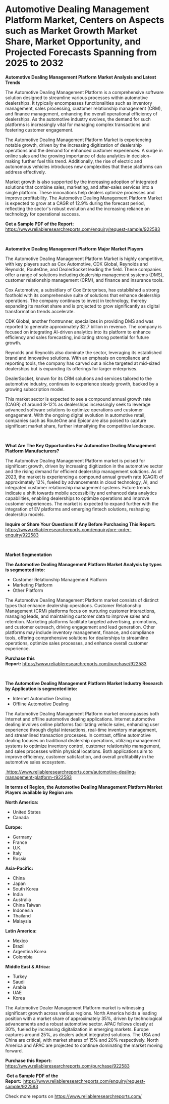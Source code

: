 <p><h1>Automotive Dealing Management Platform Market, Centers on Aspects such as Market Growth Market Share, Market Opportunity, and Projected Forecasts Spanning from 2025 to 2032</h1></p><p><strong>Automotive Dealing Management Platform Market Analysis and Latest Trends</strong></p>
<p><p>The Automotive Dealing Management Platform is a comprehensive software solution designed to streamline various processes within automotive dealerships. It typically encompasses functionalities such as inventory management, sales processing, customer relationship management (CRM), and finance management, enhancing the overall operational efficiency of dealerships. As the automotive industry evolves, the demand for such platforms is increasingly vital for managing complex transactions and fostering customer engagement.</p><p>The Automotive Dealing Management Platform Market is experiencing notable growth, driven by the increasing digitization of dealership operations and the demand for enhanced customer experiences. A surge in online sales and the growing importance of data analytics in decision-making further fuel this trend. Additionally, the rise of electric and autonomous vehicles introduces new complexities that these platforms can address effectively.</p><p>Market growth is also supported by the increasing adoption of integrated solutions that combine sales, marketing, and after-sales services into a single platform. These innovations help dealers optimize processes and improve profitability. The Automotive Dealing Management Platform Market is expected to grow at a CAGR of 12.9% during the forecast period, reflecting the sector's robust evolution and the increasing reliance on technology for operational success.</p></p>
<p><strong>Get a Sample PDF of the Report:&nbsp;</strong> <a href="https://www.reliableresearchreports.com/enquiry/request-sample/922583?utm_campaign=3210&utm_medium=2&utm_source=Github&utm_content=ia&utm_term=07032025&utm_id=automotive-dealing-management-platform">https://www.reliableresearchreports.com/enquiry/request-sample/922583</a></p>
<p>&nbsp;</p>
<p><strong>Automotive Dealing Management Platform Major Market Players</strong></p>
<p><p>The Automotive Dealing Management Platform Market is highly competitive, with key players such as Cox Automotive, CDK Global, Reynolds and Reynolds, RouteOne, and DealerSocket leading the field. These companies offer a range of solutions including dealership management systems (DMS), customer relationship management (CRM), and finance and insurance tools.</p><p>Cox Automotive, a subsidiary of Cox Enterprises, has established a strong foothold with its comprehensive suite of solutions that enhance dealership operations. The company continues to invest in technology, thereby expanding its market share and is projected to grow significantly as digital transformation trends accelerate.</p><p>CDK Global, another frontrunner, specializes in providing DMS and was reported to generate approximately $2.7 billion in revenue. The company is focused on integrating AI-driven analytics into its platform to enhance efficiency and sales forecasting, indicating strong potential for future growth.</p><p>Reynolds and Reynolds also dominate the sector, leveraging its established brand and innovative solutions. With an emphasis on compliance and reporting tools, the company has carved out a niche targeted at mid-sized dealerships but is expanding its offerings for larger enterprises.</p><p>DealerSocket, known for its CRM solutions and services tailored to the automotive industry, continues to experience steady growth, backed by a growing subscription model.</p><p>This market sector is expected to see a compound annual growth rate (CAGR) of around 8-12% as dealerships increasingly seek to leverage advanced software solutions to optimize operations and customer engagement. With the ongoing digital evolution in automotive retail, companies such as RouteOne and Epicor are also poised to capture significant market share, further intensifying the competitive landscape.</p></p>
<p>&nbsp;</p>
<p><strong>What Are The Key Opportunities For Automotive Dealing Management Platform Manufacturers?</strong></p>
<p><p>The Automotive Dealing Management Platform market is poised for significant growth, driven by increasing digitization in the automotive sector and the rising demand for efficient dealership management solutions. As of 2023, the market is experiencing a compound annual growth rate (CAGR) of approximately 12%, fueled by advancements in cloud technology, AI, and integrated customer relationship management systems. Future trends indicate a shift towards mobile accessibility and enhanced data analytics capabilities, enabling dealerships to optimize operations and improve customer experiences. The market is expected to expand further with the integration of EV platforms and emerging fintech solutions, reshaping dealership models.</p></p>
<p><strong>Inquire or Share Your Questions If Any Before Purchasing This Report:</strong> <a href="https://www.reliableresearchreports.com/enquiry/pre-order-enquiry/922583?utm_campaign=3210&utm_medium=2&utm_source=Github&utm_content=ia&utm_term=07032025&utm_id=automotive-dealing-management-platform">https://www.reliableresearchreports.com/enquiry/pre-order-enquiry/922583</a></p>
<p>&nbsp;</p>
<p><strong>Market Segmentation</strong></p>
<p><strong>The Automotive Dealing Management Platform Market Analysis by types is segmented into:</strong></p>
<p><ul><li>Customer Relationship Management Platform</li><li>Marketing Platform</li><li>Other Platform</li></ul></p>
<p><p>The Automotive Dealing Management Platform market consists of distinct types that enhance dealership operations. Customer Relationship Management (CRM) platforms focus on nurturing customer interactions, managing leads, and maintaining customer data to improve sales and retention. Marketing platforms facilitate targeted advertising, promotions, and customer outreach, driving engagement and lead generation. Other platforms may include inventory management, finance, and compliance tools, offering comprehensive solutions for dealerships to streamline operations, optimize sales processes, and enhance overall customer experience.</p></p>
<p><strong>Purchase this Report:&nbsp;</strong><a href="https://www.reliableresearchreports.com/purchase/922583?utm_campaign=3210&utm_medium=2&utm_source=Github&utm_content=ia&utm_term=07032025&utm_id=automotive-dealing-management-platform">https://www.reliableresearchreports.com/purchase/922583</a></p>
<p>&nbsp;</p>
<p><strong>The Automotive Dealing Management Platform Market Industry Research by Application is segmented into:</strong></p>
<p><ul><li>Internet Automotive Dealing</li><li>Offline Automotive Dealing</li></ul></p>
<p><p>The Automotive Dealing Management Platform market encompasses both Internet and offline automotive dealing applications. Internet automotive dealing involves online platforms facilitating vehicle sales, enhancing user experience through digital interactions, real-time inventory management, and streamlined transaction processes. In contrast, offline automotive dealing focuses on traditional dealership operations, utilizing management systems to optimize inventory control, customer relationship management, and sales processes within physical locations. Both applications aim to improve efficiency, customer satisfaction, and overall profitability in the automotive sales ecosystem.</p></p>
<p><a href="https://www.reliableresearchreports.com/automotive-dealing-management-platform-r922583?utm_campaign=3210&utm_medium=2&utm_source=Github&utm_content=ia&utm_term=07032025&utm_id=automotive-dealing-management-platform">&nbsp;https://www.reliableresearchreports.com/automotive-dealing-management-platform-r922583</a></p>
<p><strong>In terms of Region, the Automotive Dealing Management Platform Market Players available by Region are:</strong></p>
<p>
    <p> <strong> North America: </strong>
        <ul>
            <li>United States</li>
            <li>Canada</li>
        </ul>
        </p> 
    <p> <strong> Europe: </strong>
        <ul>
            <li>Germany</li>
            <li>France</li>
            <li>U.K.</li>
            <li>Italy</li>
            <li>Russia</li>
        </ul>
        </p> 
    <p> <strong> Asia-Pacific: </strong>
        <ul>
            <li>China</li>
            <li>Japan</li>
            <li>South Korea</li>
            <li>India</li>
            <li>Australia</li>
            <li>China Taiwan</li>
            <li>Indonesia</li>
            <li>Thailand</li>
            <li>Malaysia</li>
        </ul>
        </p> 
    <p> <strong> Latin America: </strong>
        <ul>
            <li>Mexico</li>
            <li>Brazil</li>
            <li>Argentina Korea</li>
            <li>Colombia</li>
        </ul>
        </p> 
    <p> <strong> Middle East & Africa: </strong>
        <ul>
            <li>Turkey</li>
            <li>Saudi</li>
            <li>Arabia</li>
            <li>UAE</li>
            <li>Korea</li>
        </ul>
    </p>
    </p>
<p><p>The Automotive Dealer Management Platform market is witnessing significant growth across various regions. North America holds a leading position with a market share of approximately 35%, driven by technological advancements and a robust automotive sector. APAC follows closely at 30%, fueled by increasing digitalization in emerging markets. Europe captures around 25%, as dealers adopt integrated solutions. The USA and China are critical, with market shares of 15% and 20% respectively. North America and APAC are projected to continue dominating the market moving forward.</p></p>
<p><strong>Purchase this Report: </strong><a href="https://www.reliableresearchreports.com/purchase/922583?utm_campaign=3210&utm_medium=2&utm_source=Github&utm_content=ia&utm_term=07032025&utm_id=automotive-dealing-management-platform">https://www.reliableresearchreports.com/purchase/922583</a></p>
<p>&nbsp;<strong>Get a Sample PDF of the Report:&nbsp;&nbsp;</strong><a href="https://www.reliableresearchreports.com/enquiry/request-sample/922583?utm_campaign=3210&utm_medium=2&utm_source=Github&utm_content=ia&utm_term=07032025&utm_id=automotive-dealing-management-platform">https://www.reliableresearchreports.com/enquiry/request-sample/922583</a></p>
<p><strong></strong></p>
<p>Check more reports on <a href="https://www.reliableresearchreports.com/?utm_campaign=3210&utm_medium=2&utm_source=Github&utm_content=ia&utm_term=07032025&utm_id=automotive-dealing-management-platform">https://www.reliableresearchreports.com/</a></p>